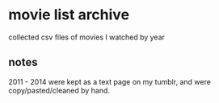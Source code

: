 movie list archive
==================

collected csv files of movies I watched by year

notes
-----

2011 - 2014 were kept as a text page on my tumblr, and were copy/pasted/cleaned
by hand.
